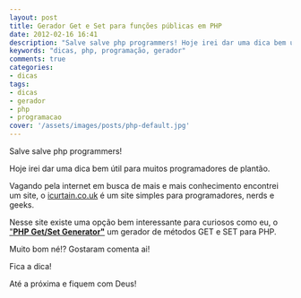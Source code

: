 ```yaml
---
layout: post
title: Gerador Get e Set para funções públicas em PHP
date: 2012-02-16 16:41
description: "Salve salve php programmers! Hoje irei dar uma dica bem útil para muitos programadores de plantão."
keywords: "dicas, php, programação, gerador"
comments: true
categories:
- dicas
tags:
- dicas
- gerador
- php
- programacao
cover: '/assets/images/posts/php-default.jpg'
---
```


Salve salve php programmers!

Hoje irei dar uma dica bem útil para muitos programadores de plantão.

Vagando pela internet em busca de mais e mais conhecimento encontrei um site, o [icurtain.co.uk](http://www.icurtain.co.uk) é um site simples para programadores, nerds e geeks.

Nesse site existe uma opção bem interessante para curiosos como eu, o ["**PHP Get/Set Generator"**](http://www.icurtain.co.uk/getset.php "http://www.icurtain.co.uk/getset.php") um gerador de métodos GET e SET para PHP.

Muito bom né!? Gostaram comenta ai!

Fica a dica!

Até a próxima e fiquem com Deus!
